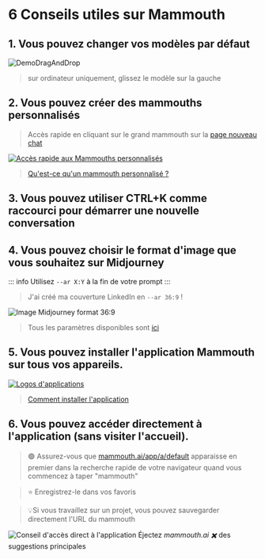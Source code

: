 # 6 Conseils utiles sur Mammouth

## 1. Vous pouvez changer vos modèles par défaut

![DemoDragAndDrop](/docs/six-useful-tips-about-mammouth/demodraganddrop.gif)

> sur ordinateur uniquement, glissez le modèle sur la gauche

## 2. Vous pouvez créer des mammouths personnalisés
> Accès rapide en cliquant sur le grand mammouth sur la [page nouveau chat](https://chat.mammouth.ai)

[![Accès rapide aux Mammouths personnalisés](logo_to_assistants.png)](https://chat.mammouth.ai)

> [Qu'est-ce qu'un mammouth personnalisé ?](/fr/mammouth-assistant-tutorial/)

## 3. Vous pouvez utiliser CTRL+K comme raccourci pour démarrer une nouvelle conversation

## 4. Vous pouvez choisir le format d'image que vous souhaitez sur Midjourney

::: info Utilisez `--ar X:Y` à la fin de votre prompt
:::

> J'ai créé ma couverture LinkedIn en `--ar 36:9` !

![Image Midjourney format 36:9](mj_ratio_36_9.png)

> Tous les paramètres disponibles sont [ici](../aspect-ratio-and-midjourney-parameters/index.md)

## 5. Vous pouvez installer l'application Mammouth sur tous vos appareils.

[![Logos d'applications](mobile_and_desktop_app_borderless.png)](../how-to-download-the-mammouth-app/)

> [Comment installer l'application](../how-to-download-the-mammouth-app/)

## 6. Vous pouvez accéder directement à l'application (sans visiter l'accueil).

> 🟢 Assurez-vous que [mammouth.ai/app/a/default](https://mammouth.ai/app/a/default) apparaisse en premier dans la recherche rapide de votre navigateur quand vous commencez à taper "mammouth"

> ⭐ Enregistrez-le dans vos favoris

> 💡Si vous travaillez sur un projet, vous pouvez sauvegarder directement l'URL du mammouth

![Conseil d'accès direct à l'application](direct_access_to_app.png)
 Éjectez *mammouth.ai ✖️* des suggestions principales